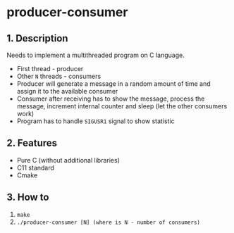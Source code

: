 # producer-consumer

## 1. Description

Needs to implement a multithreaded program on C language.

* First thread - producer
* Other `N` threads - consumers
* Producer will generate a message in a random amount of time and assign it to the available consumer
* Consumer after receiving has to show the message, process the message, increment internal counter and sleep (let the other consumers work)
* Program has to handle `SIGUSR1` signal to show statistic

## 2. Features

* Pure C (without additional libraries)
* C11 standard
* Cmake

## 3. How to

1. `make`
2. `./producer-consumer [N] (where is N - number of consumers)`
